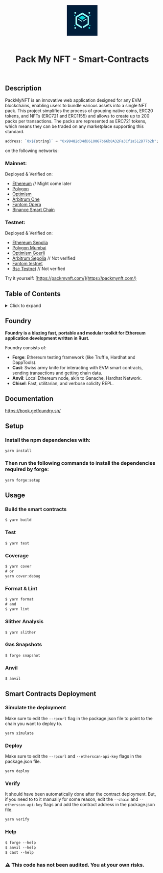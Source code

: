 <div align="center">

<img src="../frontend/public/img/packmynft_logo.png" width="100px"/>
<br><br>

<h1><strong> Pack My NFT - Smart-Contracts </strong></h1>
</div>

<br>

## Description

PackMyNFT is an innovative web application designed for any EVM blockchains, enabling users to bundle various assets into a single NFT pack. This project simplifies the process of grouping native coins, ERC20 tokens, and NFTs (ERC721 and ERC1155) and allows to create up to 200 packs per transactions. The packs are represented as ERC721 tokens, which means they can be traded on any marketplace supporting this standard.

```ts
address: `0x${string}` = "0x99482d34dD610067b66b0A32Fa3Cf1a512D77b2b";
```

on the following networks:

### Mainnet:

Deployed & Verified on:

- [Ethereum](https://etherscan.io/address/0x99482d34dD610067b66b0A32Fa3Cf1a512D77b2b#code) // Might come later
- [Polygon](https://polygonscan.com/address/0x99482d34dD610067b66b0A32Fa3Cf1a512D77b2b#code)
- [Optimism](https://optimistic.etherscan.io/address/0x99482d34dD610067b66b0A32Fa3Cf1a512D77b2b#code)
- [Arbitrum One](https://arbiscan.io/address/0x99482d34dD610067b66b0A32Fa3Cf1a512D77b2b#code)
- [Fantom Opera](https://ftmscan.com/address/0x99482d34dD610067b66b0A32Fa3Cf1a512D77b2b#code)
- [Binance Smart Chain](https://bscscan.com/address/0x99482d34dD610067b66b0A32Fa3Cf1a512D77b2b#code)

### Testnet:

Deployed & Verified on:

- [Ethereum Sepolia](https://sepolia.etherscan.io/address/0x99482d34dD610067b66b0A32Fa3Cf1a512D77b2b#code)
- [Polygon Mumbai](https://mumbai.polygonscan.com/address/0x99482d34dD610067b66b0A32Fa3Cf1a512D77b2b#code)
- [Optimism Goerli](https://goerli-optimism.etherscan.io/address/0x99482d34dD610067b66b0A32Fa3Cf1a512D77b2b#code)
- [Arbitrum Sepolia](https://sepolia.arbiscan.io/address/0x99482d34dD610067b66b0A32Fa3Cf1a512D77b2b#code) // Not verified
- [Fantom testnet](https://testnet.ftmscan.com/address/0x99482d34dD610067b66b0A32Fa3Cf1a512D77b2b#code)
- [Bsc Testnet](https://testnet.bscscan.com/address/0x99482d34dD610067b66b0A32Fa3Cf1a512D77b2b#code) // Not verified

Try it yourself: [https://packmynft.com/](https://packmynft.com/)

## Table of Contents
<Details>
<summary>Click to expand</summary>

- [Description](#description)
  - [Mainnet:](#mainnet)
  - [Testnet:](#testnet)
- [Table of Contents](#table-of-contents)
- [Foundry](#foundry)
- [Documentation](#documentation)
- [Setup](#setup)
  - [Install the npm dependencies with:](#install-the-npm-dependencies-with)
  - [Then run the following commands to install the dependencies required by forge:](#then-run-the-following-commands-to-install-the-dependencies-required-by-forge)
- [Usage](#usage)
  - [Build the smart contracts](#build-the-smart-contracts)
  - [Test](#test)
  - [Coverage](#coverage)
  - [Format \& Lint](#format--lint)
  - [Slither Analysis](#slither-analysis)
  - [Gas Snapshots](#gas-snapshots)
  - [Anvil](#anvil)
- [Smart Contracts Deployment](#smart-contracts-deployment)
  - [Simulate the deployment](#simulate-the-deployment)
  - [Deploy](#deploy)
  - [Verify](#verify)
  - [Help](#help)
  - [⚠️ This code has not been audited. You at your own risks.](#️-this-code-has-not-been-audited-you-at-your-own-risks)

</Details>

## Foundry

**Foundry is a blazing fast, portable and modular toolkit for Ethereum application development written in Rust.**

Foundry consists of:

- **Forge**: Ethereum testing framework (like Truffle, Hardhat and DappTools).
- **Cast**: Swiss army knife for interacting with EVM smart contracts, sending transactions and getting chain data.
- **Anvil**: Local Ethereum node, akin to Ganache, Hardhat Network.
- **Chisel**: Fast, utilitarian, and verbose solidity REPL.

## Documentation

https://book.getfoundry.sh/

## Setup

### Install the npm dependencies with:

```shell
yarn install
```

### Then run the following commands to install the dependencies required by forge:

```shell
yarn forge:setup
```

## Usage

### Build the smart contracts

```shell
$ yarn build
```

### Test

```shell
$ yarn test
```

### Coverage

```shell
$ yarn cover
# or
yarn cover:debug
```

### Format & Lint

```shell
$ yarn format
# and
$ yarn lint
```

### Slither Analysis

```shell
$ yarn slither
```

### Gas Snapshots

```shell
$ forge snapshot
```

### Anvil

```shell
$ anvil
```

## Smart Contracts Deployment

### Simulate the deployment

Make sure to edit the `--rpcurl` flag in the package.json file to point to the chain you want to deploy to.

```shell
yarn simulate
```

### Deploy

Make sure to edit the `--rpcurl` and `--etherscan-api-key` flags in the package.json file.

```shell
yarn deploy
```

### Verify

It should have been automatically done after the contract deployment. But, if you need to to it manually for some reason, edit the `--chain` and `--etherscan-api-key` flags and add the contract address in the package.json file.

```shell
yarn verify
```

### Help

```shell
$ forge --help
$ anvil --help
$ cast --help
```

### ⚠️ This code has not been audited. You at your own risks.

<br></br>
